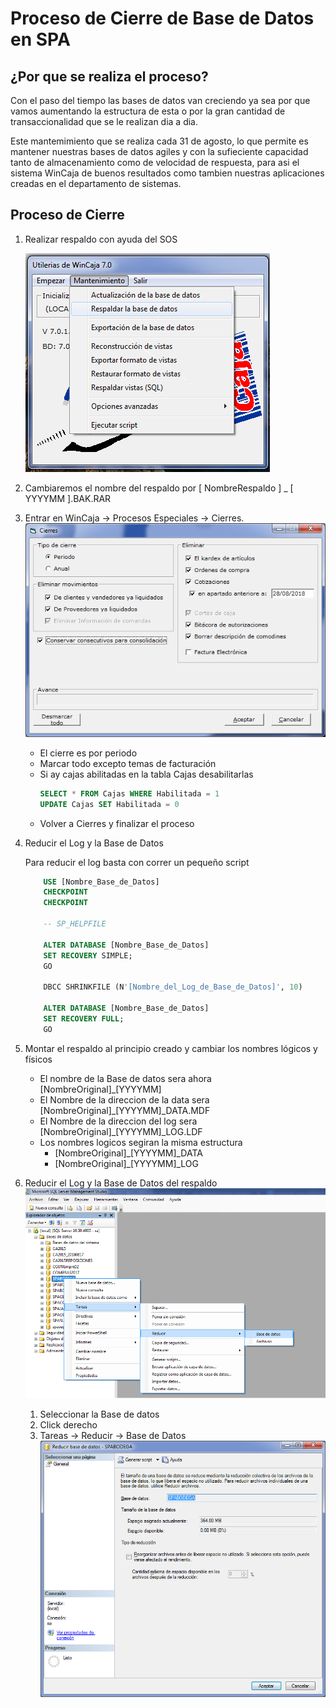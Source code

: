 # Proceso de Cierre de Base de Datos en SPA

## ¿Por que se realiza el proceso?
Con el paso del tiempo las bases de datos van creciendo ya sea por que vamos aumentando la estructura de esta o por la gran cantidad de transaccionalidad que se le realizan dia a dia.

Este mantemimiento que se realiza cada 31 de agosto, lo que permite es mantener nuestras bases de datos agiles y con la sufieciente capacidad tanto de almacenamiento como de velocidad de respuesta, para asi el sistema WinCaja de buenos resultados como tambien nuestras aplicaciones creadas en el departamento de sistemas.

## Proceso de Cierre

1. Realizar respaldo con ayuda del SOS

    ![WinCaja Sos](./img/Sos.Wincaja.png)

2. Cambiaremos el nombre del respaldo por [ NombreRespaldo ] _ [ YYYYMM ].BAK.RAR
3. Entrar en WinCaja -> Procesos Especiales -> Cierres.
    ![WinCaja Cierres](./img/Sos.Wincaja.Cierres.png)
    - El cierre es por periodo 
    - Marcar todo excepto temas de facturación
    - Si ay cajas abilitadas en la tabla Cajas desabilitarlas
        ```SQL
        SELECT * FROM Cajas WHERE Habilitada = 1
        UPDATE Cajas SET Habilitada = 0
        ```
    - Volver a Cierres y finalizar el proceso 
4. Reducir el Log y la Base de Datos
    
    Para reducir el log basta con correr un pequeño script
    ```SQL
        USE [Nombre_Base_de_Datos] 
        CHECKPOINT
        CHECKPOINT

        -- SP_HELPFILE

        ALTER DATABASE [Nombre_Base_de_Datos]
        SET RECOVERY SIMPLE;
        GO

        DBCC SHRINKFILE (N'[Nombre_del_Log_de_Base_de_Datos]', 10)

        ALTER DATABASE [Nombre_Base_de_Datos]
        SET RECOVERY FULL;
        GO 
    ```
5. Montar el respaldo al principio creado y cambiar los nombres lógicos y físicos
   - El nombre de la Base de datos sera ahora [NombreOriginal]_[YYYYMM]
   - El Nombre de la direccion de la data sera [NombreOriginal]_[YYYYMM]_DATA.MDF
   - El Nombre de la direccion del log sera  [NombreOriginal]_[YYYYMM]_LOG.LDF
   - Los nombres logicos segiran la misma estructura 
        -  [NombreOriginal]_[YYYYMM]_DATA
        -  [NombreOriginal]_[YYYYMM]_LOG
  
6. Reducir el Log y la Base de Datos del respaldo
    ![WinCaja Cierres](./img/Reducir.DB.png)
    1. Seleccionar la Base de datos
    2. Click derecho
    3. Tareas -> Reducir -> Base de Datos
    ![WinCaja Cierres](./img/Reducir.DB.2.png)

